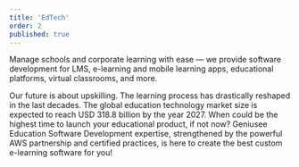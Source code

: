 ```yaml
---
title: 'EdTech'
order: 2
published: true
---
```


Manage schools and corporate learning with ease — we provide software development for LMS, e-learning and mobile learning apps, educational platforms, virtual classrooms, and more.

Our future is about upskilling. The learning process has drastically reshaped in the last decades. The global education technology market size is expected to reach USD 318.8 billion by the year 2027. When could be the highest time to launch your educational product, if not now? Geniusee Education Software Development expertise, strengthened by the powerful AWS partnership and certified practices, is here to create the best custom e-learning software for you!